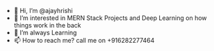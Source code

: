 - 👋 Hi, I’m @ajayhrishi
- 👀 I’m interested in MERN Stack Projects and Deep Learning on how things work in the back
- 🌱 I’m always Learning
- 📫 How to reach me? call me on +916282277464
<!---
Hi, I'm a self-taught MERN Stack developer with the expertise to help you create a website that drives business growth.

I specialize in building small to medium-sized business websites tailored to your specific needs.

From concept to launch, I offer full project management, ensuring your site is hosted and runs smoothly without any issues.

Skills:

React, Redux
Express.js, Node.js
MongoDB, Mongoose
Docker, Kubernetes

Why choose me? Although I may not have company-level experience, I'm committed to delivering high-quality results. To build trust, I’m open to discussing flexible terms where you can pay upon project completion, ensuring your satisfaction and helping me establish a strong profile.

If you'd like to discuss your project further, please don't hesitate to reach out.
--->
